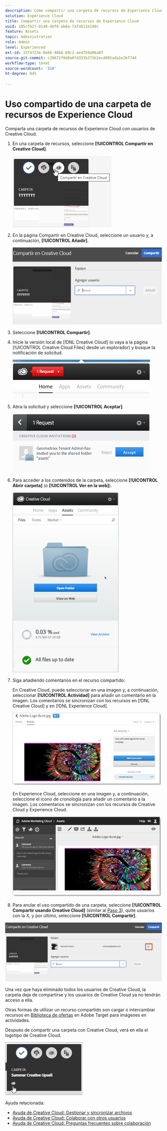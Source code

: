 ```yaml
---
description: Cómo compartir una carpeta de recursos de Experience Cloud con usuarios de Creative Cloud.
solution: Experience Cloud
title: Compartir una carpeta de recursos de Experience Cloud
uuid: 105cf627-0148-4bf8-ab6a-7afa612e198c
feature: Assets
topic: Administration
role: Admin
level: Experienced
exl-id: 32f4723e-0e66-46b6-b0c2-ae47b9a06a87
source-git-commit: c39672f0d8a0fd353b275b2ecd095ada1e2bf744
workflow-type: tm+mt
source-wordcount: '310'
ht-degree: 84%

---
```


# Uso compartido de una carpeta de recursos de Experience Cloud

Comparta una carpeta de recursos de Experience Cloud con usuarios de Creative Cloud.

1. En una carpeta de recursos, seleccione **[!UICONTROL Compartir en Creative Cloud]**.

   ![Compartir en Creative Cloud](../../assets/asset-share-cc.png)
1. En la página Compartir en Creative Cloud, seleccione un usuario y, a continuación, **[!UICONTROL Añadir]**.

   ![Adición de un usuario de Creative Cloud](../../assets/asset-share-cc-page.png)

1. Seleccione **[!UICONTROL Compartir]**.
1. Inicie la versión local de [!DNL Creative Cloud] (o vaya a la página [!UICONTROL Creative Cloud Files] desde un explorador) y busque la notificación de solicitud.

   ![Solicitud de notificación](../../assets/cc_share_request.png)
1. Abra la solicitud y seleccione **[!UICONTROL Aceptar]**.

   ![Aceptar solicitud](../../assets/cc_share_accept.png)
1. Para acceder a los contenidos de la carpeta, seleccione **[!UICONTROL Abrir carpeta]** (o **[!UICONTROL Ver en la web]**).

   ![Ver en la Web](../../assets/creative_cloud_open_folder.png)
1. Siga añadiendo comentarios en el recurso compartido:

   En Creative Cloud, puede seleccionar en una imagen y, a continuación, seleccionar **[!UICONTROL Actividad]** para añadir un comentario en la imagen. Los comentarios se sincronizan con los recursos en [!DNL Creative Cloud] y en [!DNL Experience Cloud].

   ![Adición de un comentario en la imagen](../../assets/asset_comment_cc.png)

   En Experience Cloud, seleccione en una imagen y, a continuación, seleccione el icono de cronología para añadir un comentario a la imagen. Los comentarios se sincronizan con los recursos de Creative Cloud y Experience Cloud.

   ![Adición de un comentario en la imagen](../../assets/asset_comment_mac.png)

1. Para anular el uso compartido de una carpeta, seleccione **[!UICONTROL Compartir usando Creative Cloud]** (similar al [Paso 3](share.md)), quite usuarios con la X, y por último, seleccione **[!UICONTROL Compartir]**.

![Dejar de compartir una carpeta](../../assets/asset_remove_user.png)

Una vez que haya eliminado todos los usuarios de Creative Cloud, la carpeta deja de compartirse y los usuarios de Creative Cloud ya no tendrán acceso a ella.

Otras formas de utilizar un recurso compartido son cargar o intercambiar recursos en [Biblioteca de ofertas](https://experienceleague.adobe.com/docs/target/using/experiences/offers/manage-content.html) en Adobe Target para imágenes en actividades.

Después de compartir una carpeta con Creative Cloud, verá en ella el logotipo de Creative Cloud.

![Logotipo de Creative Cloud en la carpeta](../../assets/asset-cc-logo.png)

Ayuda relacionada:

* [Ayuda de Creative Cloud: Gestionar y sincronizar archivos](https://helpx.adobe.com/es/creative-cloud/help/sync-creative-cloud-files.html)
* [Ayuda de Creative Cloud: Colaborar con otros usuarios](https://helpx.adobe.com/es/creative-cloud/help/collaboration.html)
* [Ayuda de Creative Cloud: Preguntas frecuentes sobre colaboración](https://helpx.adobe.com/es/creative-cloud/help/collaboration-faq.html)
